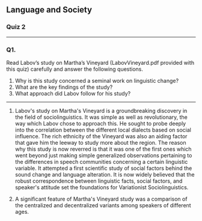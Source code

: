 ## Language and Society
### Quiz 2
---
### Q1. 
Read Labov’s study on Martha’s Vineyard (LabovVineyard.pdf provided with this quiz) carefully and 
answer the following questions. 
1) Why is this study concerned a seminal work on linguistic change?
2) What are the key findings of the study?
3) What approach did Labov follow for his study? 

---
1. Labov's study on Martha's Vineyard is a groundbreaking discovery in the field of sociolinguistics. It was simple as well as revolutionary, 
the way which Labov chose to approach this. He sought to probe deeply into the correlation between the different local dialects based on social influence. The rich ethnicity of 
the Vineyard was also an aiding factor that gave him the leeway to study more about the region. The reason why this study is now reverred is that it was one of the first ones 
which went beyond just making simple generalized observations pertaining to the differences in speech communities concerning a certain linguistic variable. It attempted a first 
scientific study of social factors behind the sound change and language alteration. It is now widely believed that the robust correspondence between linguistic facts, social 
factors, and speaker's attitude set the foundations for Variationist Sociolinguistics.

2. A significant feature of Martha's Vineyard study was a comparison of the centralized and decentralized variants among speakers of different ages. 
